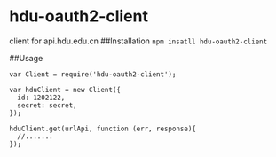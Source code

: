 # hdu-oauth2-client
client for api.hdu.edu.cn 
##Installation
`npm insatll hdu-oauth2-client`

##Usage
```
var Client = require('hdu-oauth2-client');

var hduClient = new Client({
  id: 1202122,
  secret: secret,
});

hduClient.get(urlApi, function (err, response){
  //.......
});
```
